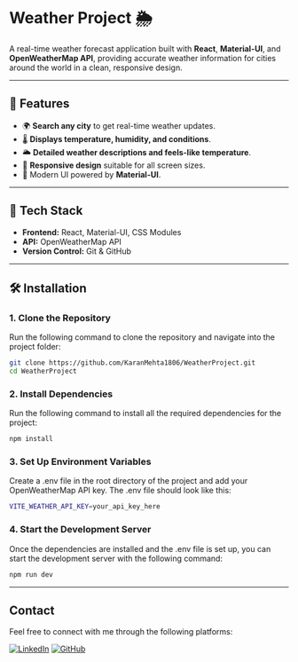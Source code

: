 # Weather Project 🌦️

A real-time weather forecast application built with **React**, **Material-UI**, and **OpenWeatherMap API**, providing accurate weather information for cities around the world in a clean, responsive design.

---

## 🌟 Features

- 🌍 **Search any city** to get real-time weather updates.
- 🌡️ **Displays temperature, humidity, and conditions**.
- 🌥️ **Detailed weather descriptions and feels-like temperature**.
- 📱 **Responsive design** suitable for all screen sizes.
- 🎨 Modern UI powered by **Material-UI**.

---

## 🚀 Tech Stack

- **Frontend:** React, Material-UI, CSS Modules
- **API:** OpenWeatherMap API
- **Version Control:** Git & GitHub

---

## 🛠️ Installation

### 1. Clone the Repository
Run the following command to clone the repository and navigate into the project folder:

```bash
git clone https://github.com/KaranMehta1806/WeatherProject.git
cd WeatherProject
```

### 2. Install Dependencies
Run the following command to install all the required dependencies for the project:

```bash
npm install
```

### 3. Set Up Environment Variables
Create a .env file in the root directory of the project and add your OpenWeatherMap API key. The .env file should look like this:

```bash
VITE_WEATHER_API_KEY=your_api_key_here
```

### 4. Start the Development Server
Once the dependencies are installed and the .env file is set up, you can start the development server with the following command:

```bash
npm run dev
```

---

## Contact
Feel free to connect with me through the following platforms:

[![LinkedIn](https://img.shields.io/badge/Karan_Mehta_-0A66C2?style=for-the-badge&logo=linkedin&logoColor=white)](https://www.linkedin.com/in/mehtakaran18)
[![GitHub](https://img.shields.io/badge/Karan_Mehta_-181717?style=for-the-badge&logo=github&logoColor=white)](https://github.com/KaranMehta1806)










